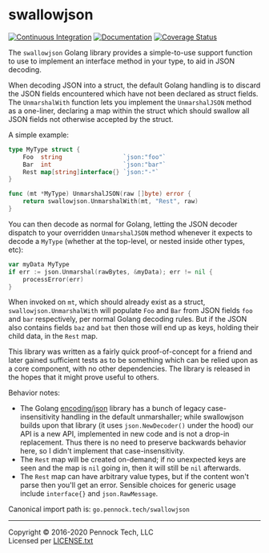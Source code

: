 swallowjson
===========

[![Continuous Integration](https://github.com/PennockTech/swallowjson/actions/workflows/pushes.yaml/badge.svg)](https://github.com/PennockTech/swallowjson/actions/workflows/pushes.yaml)
[![Documentation](https://godoc.org/go.pennock.tech/swallowjson?status.svg)](https://godoc.org/go.pennock.tech/swallowjson)
[![Coverage Status](https://coveralls.io/repos/github/PennockTech/swallowjson/badge.svg?branch=main)](https://coveralls.io/github/PennockTech/swallowjson?branch=main)

The `swallowjson` Golang library provides a simple-to-use support function to
use to implement an interface method in your type, to aid in JSON decoding.

When decoding JSON into a struct, the default Golang handling is to discard
the JSON fields encountered which have not been declared as struct fields.
The `UnmarshalWith` function lets you implement the `UnmarshalJSON` method as
a one-liner, declaring a map within the struct which should swallow all JSON
fields not otherwise accepted by the struct.

A simple example:

```go
type MyType struct {
	Foo  string                 `json:"foo"`
	Bar  int                    `json:"bar"`
	Rest map[string]interface{} `json:"-"`
}

func (mt *MyType) UnmarshalJSON(raw []byte) error {
	return swallowjson.UnmarshalWith(mt, "Rest", raw)
}
```

You can then decode as normal for Golang, letting the JSON decoder dispatch to
your overridden `UnmarshalJSON` method whenever it expects to decode a
`MyType` (whether at the top-level, or nested inside other types, etc):

```go
var myData MyType
if err := json.Unmarshal(rawBytes, &myData); err != nil {
	processError(err)
}
```

When invoked on `mt`, which should already exist as a struct,
`swallowjson.UnmarshalWith` will populate `Foo` and `Bar` from JSON fields
`foo` and `bar` respectively, per normal Golang decoding rules.  But if the
JSON also contains fields `baz` and `bat` then those will end up as keys,
holding their child data, in the `Rest` map.

This library was written as a fairly quick proof-of-concept for a friend and
later gained sufficient tests as to be something which can be relied upon as a
core component, with no other dependencies.
The library is released in the hopes that it might prove useful to others.

Behavior notes:

* The Golang [encoding/json][] library has a bunch of legacy
  case-insensitivity handling in the default unmarshaller; while swallowjson
  builds upon that library (it uses `json.NewDecoder()` under the hood) our
  API is a new API, implemented in new code and is not a drop-in replacement.
  Thus there is no need to preserve backwards behavior here, so I didn't
  implement that case-insensitivity.
* The `Rest` map will be created on-demand; if no unexpected keys are seen and
  the map is `nil` going in, then it will still be `nil` afterwards.
* The `Rest` map can have arbitrary value types, but if the content won't
  parse then you'll get an error.  Sensible choices for generic usage include
  `interface{}` and `json.RawMessage`.

Canonical import path is: `go.pennock.tech/swallowjson`

---
Copyright © 2016-2020 Pennock Tech, LLC  
Licensed per [LICENSE.txt](./LICENSE.txt)

[encoding/json]: https://golang.org/pkg/encoding/json/
